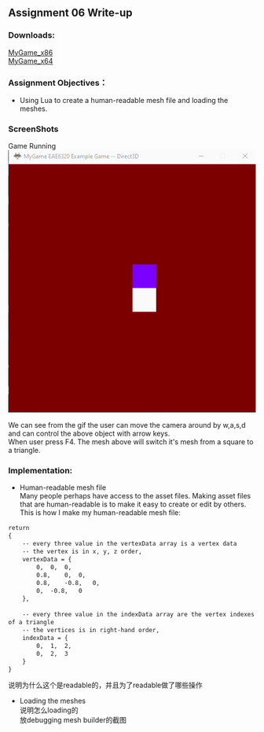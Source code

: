## Assignment 06 Write-up

### Downloads: 

[MyGame_x86](https://github.com/XingnanChen/Engineer2/blob/master/Assignment06/MyGame_x86.zip?raw=true)  
[MyGame_x64](https://github.com/XingnanChen/Engineer2/blob/master/Assignment06/MyGame_x64.zip?raw=true)


### Assignment Objectives：
- Using Lua to create a human-readable mesh file and loading the meshes.  

### ScreenShots
Game Running  
![Image](Assignment06/gamerunning.gif)  

We can see from the gif the user can move the camera around by w,a,s,d and can control the above object with arrow keys.  
When user press F4. The mesh above will switch it's mesh from a square to a triangle.  

### Implementation:  
- Human-readable mesh file  
Many people perhaps have access to the asset files. Making asset files that are human-readable is to make it easy to create or edit by others.    
This is how I make my human-readable mesh file:  
```
return
{
	-- every three value in the vertexData array is a vertex data
	-- the vertex is in x, y, z order,
	vertexData = {
		0,	0,	0, 
		0.8,	0,	0, 
		0.8,	-0.8,	0, 
		0,	-0.8,	0
	},

	-- every three value in the indexData array are the vertex indexes of a triangle
	-- the vertices is in right-hand order,
	indexData = {
		0,	1,	2,
		0,	2,	3
	}
}
```  
说明为什么这个是readable的，并且为了readable做了哪些操作  

- Loading the meshes  
说明怎么loading的  
放debugging mesh builder的截图  
